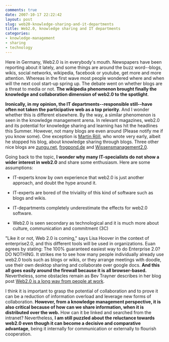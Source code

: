 ```yaml
---
comments: true
date: 2007-10-17 22:22:42
layout: post
slug: web20-knowledge-sharing-and-it-departments
title: Web2.0, knowledge sharing and IT departments
categories:
- knowledge-management
- sharing
- technology
---
```


Here in Germany, Web2.0 is in everybody's mouth. Newspapers have been reporting about it lately, and some things are around the buzz word--blogs, wikis, social networks, wikipedia, facebook or youtube, get more and more attention. Whereas in the first wave most people wondered where and when will the next cool start-up spring up. The debate went on whether blogs are a threat to media or not. **The wikipedia phenomenon brought finally the knowledge and collaboration dimension of web2.0 to the spotlight**.

**Ironically, in my opinion, the IT departments--responsible still--have often not taken the participative web as a top priority**. And I wonder whether this is different elsewhere. By the way, a similar phenomenon is seen in the knowledge management arena. In relevant magazines, web2.0 and its potential for knowledge sharing and learning has hit the headlines this Summer. However, not many blogs are even around (Please notify me if you know some). One exception is [Martin Röll](http://www.roell.net/weblog/), who wrote very early, albeit he stopped his blog, about knowledge sharing through blogs. Three other nice blogs are [zungu.net](http://zungu.net/blog/), [frogpond.de](http://frogpond.de/) and [Wissensmanagement2.0](http://wissensmanagement.terapad.com/).

Going back to the topic, **I wonder why many IT-specialists do not show a wider interest in web2.0** and share some enthusiasm. Here are some assumptions:



	
  * IT-experts know by own experience that web2.0 is just another approach, and doubt the hype around it.

	
  * IT-experts are bored of the triviality of this kind of software such as blogs and wikis.

	
  * IT-departments completely underestimate the effects for web2.0 software.

	
  * Web2.0 is seen secondary as technological and it is much more about culture, communication and commitment (3C)


"Like it or not, Web 2.0 is coming," says Lisa Hoover in the context of enterprise2.0, and this different tools will be used in organizations. Euan agrees by stating: The 100% guaranteed easiest way to do Enterprise 2.0? DO NOTHING. It strikes me to see how many people individually already use web2.0 tools such as blogs or wikis, or they arrange meetings with doodle, use their own desktop sharing and collaborate over google docs. **And this all goes easily around the firewall because it is all browser-based.** Nevertheless, some obstacles remain as Bev Trayner describes in her blog post [Web2.0 is a long way from people at work](http://phronesis.typepad.com/weblog/2007/02/web20_is_a_long.html).

I think it is important to grasp the potential of collaboration and to prove it can be a reduction of information overload and leverage new forms of collaboration. **However, from a knowledge management perspective, it is also critical because of how can we share information, when it is distributed over the web.** How can it be linked and searched from the intranet? Nevertheless, **I am still puzzled about the reluctance towards web2.0 even though it can become a decisive and comparative advantage**, being it internally for communication or externally to flourish cooperation.
